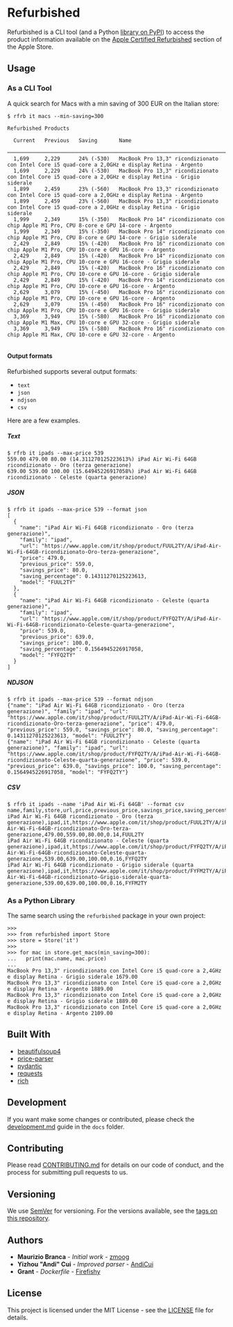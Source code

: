 # Refurbished

Refurbished is a CLI tool (and a Python [library on PyPI](https://pypi.org/project/refurbished/)) to access the product information available on the [Apple Certified Refurbished](https://www.apple.com/shop/refurbished) section of the Apple Store.

## Usage

### As a CLI Tool

A quick search for Macs with a min saving of 300 EUR on the Italian store:

```shell
$ rfrb it macs --min-saving=300
                                                             Refurbished Products                                                             
                                                                                                                                              
  Current   Previous   Saving       Name                                                                                                      
 ──────────────────────────────────────────────────────────────────────────────────────────────────────────────────────────────────────────── 
  1,699     2,229      24% (-530)   MacBook Pro 13,3" ricondizionato con Intel Core i5 quad-core a 2,0GHz e display Retina - Argento          
  1,699     2,229      24% (-530)   MacBook Pro 13,3" ricondizionato con Intel Core i5 quad‐core a 2,0GHz e display Retina - Grigio siderale  
  1,899     2,459      23% (-560)   MacBook Pro 13,3" ricondizionato con Intel Core i5 quad-core a 2,0GHz e display Retina - Argento          
  1,899     2,459      23% (-560)   MacBook Pro 13,3" ricondizionato con Intel Core i5 quad‐core a 2,0GHz e display Retina - Grigio siderale  
  1,999     2,349      15% (-350)   MacBook Pro 14" ricondizionato con chip Apple M1 Pro, CPU 8‐core e GPU 14‐core - Argento                  
  1,999     2,349      15% (-350)   MacBook Pro 14" ricondizionato con chip Apple M1 Pro, CPU 8‐core e GPU 14‐core - Grigio siderale          
  2,429     2,849      15% (-420)   MacBook Pro 16" ricondizionato con chip Apple M1 Pro, CPU 10‐core e GPU 16‐core - Argento                 
  2,429     2,849      15% (-420)   MacBook Pro 14" ricondizionato con chip Apple M1 Pro, CPU 10‐core e GPU 16‐core - Grigio siderale         
  2,429     2,849      15% (-420)   MacBook Pro 16" ricondizionato con chip Apple M1 Pro, CPU 10‐core e GPU 16‐core - Grigio siderale         
  2,429     2,849      15% (-420)   MacBook Pro 14" ricondizionato con chip Apple M1 Pro, CPU 10‐core e GPU 16‐core - Argento                 
  2,629     3,079      15% (-450)   MacBook Pro 16" ricondizionato con chip Apple M1 Pro, CPU 10‐core e GPU 16‐core - Argento                 
  2,629     3,079      15% (-450)   MacBook Pro 16" ricondizionato con chip Apple M1 Pro, CPU 10‐core e GPU 16‐core - Grigio siderale         
  3,369     3,949      15% (-580)   MacBook Pro 16" ricondizionato con chip Apple M1 Max, CPU 10‐core e GPU 32‐core - Grigio siderale         
  3,369     3,949      15% (-580)   MacBook Pro 16" ricondizionato con chip Apple M1 Max, CPU 10‐core e GPU 32‐core - Argento                 
                                                                                                                                              

```

#### Output formats

Refurbished supports several output formats:

- `text`
- `json`
- `ndjson`
- `csv`

Here are a few examples.

##### Text

```shell
$ rfrb it ipads --max-price 539
559.00 479.00 80.00 (14.311270125223613%) iPad Air Wi-Fi 64GB ricondizionato - Oro (terza generazione)
639.00 539.00 100.00 (15.64945226917058%) iPad Air Wi-Fi 64GB ricondizionato - Celeste (quarta generazione)
```

##### JSON

```shell
$ rfrb it ipads --max-price 539 --format json
[
  {
    "name": "iPad Air Wi-Fi 64GB ricondizionato - Oro (terza generazione)",
    "family": "ipad",
    "url": "https://www.apple.com/it/shop/product/FUUL2TY/A/iPad-Air-Wi-Fi-64GB-ricondizionato-Oro-terza-generazione",
    "price": 479.0,
    "previous_price": 559.0,
    "savings_price": 80.0,
    "saving_percentage": 0.14311270125223613,
    "model": "FUUL2TY"
  },
  {
    "name": "iPad Air Wi-Fi 64GB ricondizionato - Celeste (quarta generazione)",
    "family": "ipad",
    "url": "https://www.apple.com/it/shop/product/FYFQ2TY/A/iPad-Air-Wi-Fi-64GB-ricondizionato-Celeste-quarta-generazione",
    "price": 539.0,
    "previous_price": 639.0,
    "savings_price": 100.0,
    "saving_percentage": 0.1564945226917058,
    "model": "FYFQ2TY"
  }
]
```

##### NDJSON

```shell
$ rfrb it ipads --max-price 539 --format ndjson
{"name": "iPad Air Wi-Fi 64GB ricondizionato - Oro (terza generazione)", "family": "ipad", "url": "https://www.apple.com/it/shop/product/FUUL2TY/A/iPad-Air-Wi-Fi-64GB-ricondizionato-Oro-terza-generazione", "price": 479.0, "previous_price": 559.0, "savings_price": 80.0, "saving_percentage": 0.14311270125223613, "model": "FUUL2TY"}
{"name": "iPad Air Wi-Fi 64GB ricondizionato - Celeste (quarta generazione)", "family": "ipad", "url": "https://www.apple.com/it/shop/product/FYFQ2TY/A/iPad-Air-Wi-Fi-64GB-ricondizionato-Celeste-quarta-generazione", "price": 539.0, "previous_price": 639.0, "savings_price": 100.0, "saving_percentage": 0.1564945226917058, "model": "FYFQ2TY"}
```

##### CSV

```shell
$ rfrb it ipads --name 'iPad Air Wi-Fi 64GB' --format csv
name,family,store,url,price,previous_price,savings_price,saving_percentage,model
iPad Air Wi-Fi 64GB ricondizionato - Oro (terza generazione),ipad,it,https://www.apple.com/it/shop/product/FUUL2TY/A/iPad-Air-Wi-Fi-64GB-ricondizionato-Oro-terza-generazione,479.00,559.00,80.00,0.14,FUUL2TY
iPad Air Wi-Fi 64GB ricondizionato - Celeste (quarta generazione),ipad,it,https://www.apple.com/it/shop/product/FYFQ2TY/A/iPad-Air-Wi-Fi-64GB-ricondizionato-Celeste-quarta-generazione,539.00,639.00,100.00,0.16,FYFQ2TY
iPad Air Wi-Fi 64GB ricondizionato - Grigio siderale (quarta generazione),ipad,it,https://www.apple.com/it/shop/product/FYFM2TY/A/iPad-Air-Wi-Fi-64GB-ricondizionato-Grigio-siderale-quarta-generazione,539.00,639.00,100.00,0.16,FYFM2TY
```

### As a Python Library

The same search using the `refurbished` package in your own project:

```shell
>>>
>>> from refurbished import Store
>>> store = Store('it')
>>>
>>> for mac in store.get_macs(min_saving=300):
...   print(mac.name, mac.price)
...
MacBook Pro 13,3" ricondizionato con Intel Core i5 quad‐core a 2,4GHz e display Retina - Grigio siderale 1679.00
MacBook Pro 13,3" ricondizionato con Intel Core i5 quad-core a 2,0GHz e display Retina - Argento 1889.00
MacBook Pro 13,3" ricondizionato con Intel Core i5 quad‐core a 2,0GHz e display Retina - Grigio siderale 1889.00
MacBook Pro 13,3" ricondizionato con Intel Core i5 quad-core a 2,0GHz e display Retina - Argento 2109.00
```

## Built With

- [beautifulsoup4](https://www.crummy.com/software/BeautifulSoup/)
- [price-parser](https://github.com/scrapinghub/price-parser)
- [pydantic](https://pydantic-docs.helpmanual.io/)
- [requests](https://requests.readthedocs.io/en/master/)
- [rich](https://github.com/Textualize/rich)

## Development

If you want make some changes or contributed, please check the [development.md](docs/development.md) guide in the `docs` folder.

## Contributing

Please read [CONTRIBUTING.md](https://gist.github.com/zmoog/76aef48ad9d9faa096c41c7b16f2fc7c) for details on our code of conduct, and the process for submitting pull requests to us.

## Versioning

We use [SemVer](http://semver.org/) for versioning. For the versions available, see the [tags on this repository](https://github.com/your/project/tags). 

## Authors

- **Maurizio Branca** - *Initial work* - [zmoog](https://github.com/zmoog)
- **Yizhou "Andi" Cui** - *Improved parser* - [AndiCui](https://github.com/AndiCui)
- **Grant** - *Dockerfile* - [Firefishy](https://github.com/Firefishy)

## License

This project is licensed under the MIT License - see the [LICENSE](LICENSE) file for details.

